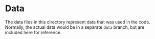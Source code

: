 # Data

The data files in this directory represent data that was used in the code.
Normally, the actual data would be in a separate `data` branch, but are included
here for reference.

[`data`]: https://github.com/devvyn/aafc-field-data/tree/data
